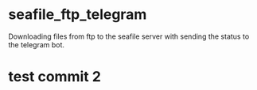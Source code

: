 # seafile_ftp_telegram
Downloading files from ftp to the seafile server with sending the status to the telegram bot.

# test commit 2
